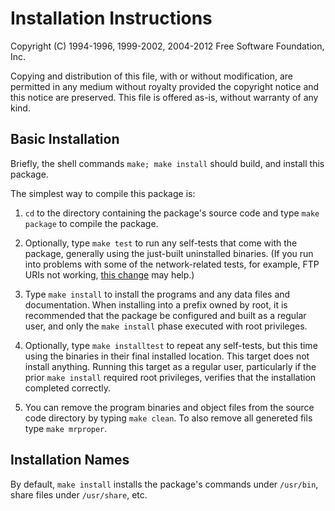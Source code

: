 Installation Instructions
=========================

Copyright (C) 1994-1996, 1999-2002, 2004-2012 Free Software Foundation,
Inc.

   Copying and distribution of this file, with or without modification,
are permitted in any medium without royalty provided the copyright
notice and this notice are preserved.  This file is offered as-is,
without warranty of any kind.

Basic Installation
------------------

   Briefly, the shell commands `make; make install` should
build, and install this package.

   The simplest way to compile this package is:

  1. `cd` to the directory containing the package's source code and type
     `make package` to compile the package.

  2. Optionally, type `make test` to run any self-tests that come with
     the package, generally using the just-built uninstalled binaries.
     (If you run into problems with some of the network-related tests,
     for example, FTP URIs not working,
     [this change](https://github.com/nylen/cyg-apt/commit/skip-ftp-uri)
     may help.)

  3. Type `make install` to install the programs and any data files and
     documentation.  When installing into a prefix owned by root, it is
     recommended that the package be configured and built as a regular
     user, and only the `make install` phase executed with root
     privileges.

  4. Optionally, type `make installtest` to repeat any self-tests, but
     this time using the binaries in their final installed location.
     This target does not install anything.  Running this target as a
     regular user, particularly if the prior `make install` required
     root privileges, verifies that the installation completed
     correctly.

  5. You can remove the program binaries and object files from the
     source code directory by typing `make clean`. To also remove all
     genereted fils type `make mrproper`.

Installation Names
------------------

   By default, `make install` installs the package's commands under
`/usr/bin`, share files under `/usr/share`, etc.
